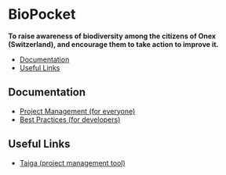 # BioPocket

**To raise awareness of biodiversity among the citizens of Onex (Switzerland), and encourage them to take action to improve it.**

<!-- START doctoc generated TOC please keep comment here to allow auto update -->
<!-- DON'T EDIT THIS SECTION, INSTEAD RE-RUN doctoc TO UPDATE -->


- [Documentation](#documentation)
- [Useful Links](#useful-links)

<!-- END doctoc generated TOC please keep comment here to allow auto update -->

## Documentation

* [Project Management (for everyone)](PROJECT-MANAGEMENT.md)
* [Best Practices (for developers)](BEST-PRACTICES.md)

## Useful Links

* [Taiga (project management tool)](https://tree.taiga.io/project/mei-biopocket)
